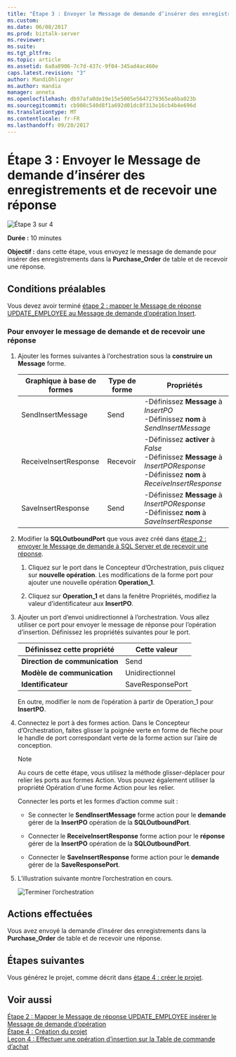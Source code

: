```yaml
---
title: "Étape 3 : Envoyer le Message de demande d’insérer des enregistrements et de recevoir une réponse | Documents Microsoft"
ms.custom: 
ms.date: 06/08/2017
ms.prod: biztalk-server
ms.reviewer: 
ms.suite: 
ms.tgt_pltfrm: 
ms.topic: article
ms.assetid: 6a8a8906-7c7d-437c-9f04-345ad4ac460e
caps.latest.revision: "3"
author: MandiOhlinger
ms.author: mandia
manager: anneta
ms.openlocfilehash: db97afa0de19e15e5005e5647279365ea6ba023b
ms.sourcegitcommit: cb908c540d8f1a692d01dc8f313e16cb4b4e696d
ms.translationtype: MT
ms.contentlocale: fr-FR
ms.lasthandoff: 09/20/2017
---
```

# <a name="step-3-send-the-request-message-to-insert-records-and-receive-a-response"></a>Étape 3 : Envoyer le Message de demande d’insérer des enregistrements et de recevoir une réponse
![Étape 3 sur 4](../../adapters-and-accelerators/adapter-oracle-ebs/media/step-3of4.gif "Step_3of4")  
  
 **Durée :** 10 minutes  
  
 **Objectif :** dans cette étape, vous envoyez le message de demande pour insérer des enregistrements dans la **Purchase_Order** de table et de recevoir une réponse.  
  
## <a name="prerequisites"></a>Conditions préalables  
 Vous devez avoir terminé [étape 2 : mapper le Message de réponse UPDATE_EMPLOYEE au Message de demande d’opération Insert](../../adapters-and-accelerators/adapter-sql/step-2-map-update_employee-response-to-insert-operation-request.md).  
  
### <a name="to-send-the-request-message-and-receive-a-response"></a>Pour envoyer le message de demande et de recevoir une réponse  
  
1.  Ajouter les formes suivantes à l’orchestration sous la **construire un Message** forme.  
  
    |Graphique à base de formes|Type de forme|Propriétés|  
    |-----------|----------------|----------------|  
    |SendInsertMessage|Send|-Définissez **Message** à *InsertPO*<br />-Définissez **nom** à *SendInsertMessage*|  
    |ReceiveInsertResponse|Recevoir|-Définissez **activer** à *False*<br />-Définissez **Message** à *InsertPOResponse*<br />-Définissez **nom** à *ReceiveInsertResponse*|  
    |SaveInsertResponse|Send|-Définissez **Message** à *InsertPOResponse*<br />-Définissez **nom** à *SaveInsertResponse*|  
  
2.  Modifier la **SQLOutboundPort** que vous avez créé dans [étape 2 : envoyer le Message de demande à SQL Server et de recevoir une réponse](../../adapters-and-accelerators/adapter-sql/step-2-send-the-request-message-to-sql-server-and-receive-response.md).  
  
    1.  Cliquez sur le port dans le Concepteur d’Orchestration, puis cliquez sur **nouvelle opération**. Les modifications de la forme port pour ajouter une nouvelle opération **Operation_1**.  
  
    2.  Cliquez sur **Operation_1** et dans la fenêtre Propriétés, modifiez la valeur d’identificateur aux **InsertPO**.  
  
3.  Ajouter un port d’envoi unidirectionnel à l’orchestration. Vous allez utiliser ce port pour envoyer le message de réponse pour l’opération d’insertion. Définissez les propriétés suivantes pour le port.  
  
    |Définissez cette propriété|Cette valeur|  
    |-----------------------|-------------------|  
    |**Direction de communication**|Send|  
    |**Modèle de communication**|Unidirectionnel|  
    |**Identificateur**|SaveResponsePort|  
  
     En outre, modifier le nom de l’opération à partir de Operation_1 pour **InsertPO**.  
  
4.  Connectez le port à des formes action. Dans le Concepteur d’Orchestration, faites glisser la poignée verte en forme de flèche pour le handle de port correspondant verte de la forme action sur l’aire de conception.  
  
    > [!NOTE]
    >  Au cours de cette étape, vous utilisez la méthode glisser-déplacer pour relier les ports aux formes Action. Vous pouvez également utiliser la propriété Opération d'une forme Action pour les relier.  
  
     Connecter les ports et les formes d’action comme suit :  
  
    -   Se connecter le **SendInsertMessage** forme action pour le **demande** gérer de la **InsertPO** opération de la **SQLOutboundPort**.  
  
    -   Connecter le **ReceiveInsertResponse** forme action pour le **réponse** gérer de la **InsertPO** opération de la **SQLOutboundPort**.  
  
    -   Connecter le **SaveInsertResponse** forme action pour le **demande** gérer de la **SaveResponsePort**.  
  
5.  L’illustration suivante montre l’orchestration en cours.  
  
     ![Terminer l’orchestration](../../adapters-and-accelerators/adapter-sql/media/sql-adap-tut-09-comp-orch.gif "sql_adap_tut_09_comp_orch")  
  
## <a name="what-did-i-just-do"></a>Actions effectuées  
 Vous avez envoyé la demande d’insérer des enregistrements dans la **Purchase_Order** de table et de recevoir une réponse.  
  
## <a name="next-steps"></a>Étapes suivantes  
 Vous générez le projet, comme décrit dans [étape 4 : créer le projet](../../adapters-and-accelerators/adapter-sql/step-4-build-the-project.md).  
  
## <a name="see-also"></a>Voir aussi  
 [Étape 2 : Mapper le Message de réponse UPDATE_EMPLOYEE insérer le Message de demande d’opération](../../adapters-and-accelerators/adapter-sql/step-2-map-update_employee-response-to-insert-operation-request.md)   
 [Étape 4 : Création du projet](../../adapters-and-accelerators/adapter-sql/step-4-build-the-project.md)   
 [Leçon 4 : Effectuer une opération d’insertion sur la Table de commande d’achat](../../adapters-and-accelerators/adapter-sql/lesson-4-perform-an-insert-operation-on-the-purchase-order-table.md)